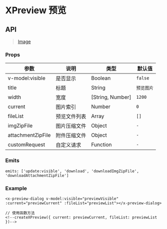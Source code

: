 # XPreview 预览

## API

> [Image](https://www.antdv.com/components/image-cn)

### Props

| 参数 | 说明 | 类型 | 默认值 |
| --- | --- | --- | --- |
| v-model:visible | 是否显示 | Boolean | `false` |
| title | 标题 | String | `预览图片` |
| width | 宽度 | [String, Number] | `1200` |
| current | 图片索引 | Number | `0` |
| fileList | 预览文件列表 | Array | `[]` |
| imgZipFile | 图片压缩文件 | Object | `-` |
| attachmentZipFile | 附件压缩文件 | Object | `-` |
| customRequest | 自定义请求 | Function | `-` |

### Emits

```vue
emits: ['update:visible', 'download', 'downloadImgZipFile', 'downloadAttachmentZipFile']
```

### Example

```vue
<x-preview-dialog v-model:visible="previewVisible" :current="previewCurrent" :fileList="previewList"></x-preview-dialog>

// 使用函数方法
<!--createXPreview({ current: previewCurrent, fileList: previewList })-->
```
